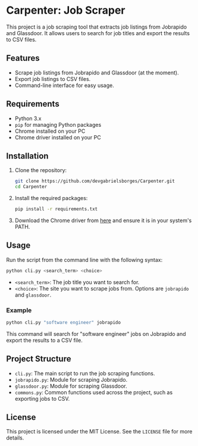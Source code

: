 # Carpenter: Job Scraper

This project is a job scraping tool that extracts job listings from Jobrapido and Glassdoor. It allows users to search for job titles and export the results to CSV files.

## Features

- Scrape job listings from Jobrapido and Glassdoor (at the moment).
- Export job listings to CSV files.
- Command-line interface for easy usage.

## Requirements

- Python 3.x
- `pip` for managing Python packages
- Chrome installed on your PC
- Chrome driver installed on your PC

## Installation

1. Clone the repository:
    ```sh
    git clone https://github.com/devgabrielsborges/Carpenter.git
    cd Carpenter
    ```

2. Install the required packages:
    ```sh
    pip install -r requirements.txt
    ```

3. Download the Chrome driver from [here](https://googlechromelabs.github.io/chrome-for-testing/) and ensure it is in your system's PATH.

## Usage

Run the script from the command line with the following syntax:
```sh
python cli.py <search_term> <choice>
```

- `<search_term>`: The job title you want to search for.
- `<choice>`: The site you want to scrape jobs from. Options are `jobrapido` and `glassdoor`.

### Example

```sh
python cli.py "software engineer" jobrapido
```

This command will search for "software engineer" jobs on Jobrapido and export the results to a CSV file.

## Project Structure

- `cli.py`: The main script to run the job scraping functions.
- `jobrapido.py`: Module for scraping Jobrapido.
- `glassdoor.py`: Module for scraping Glassdoor.
- `commons.py`: Common functions used across the project, such as exporting jobs to CSV.

## License

This project is licensed under the MIT License. See the `LICENSE` file for more details.

